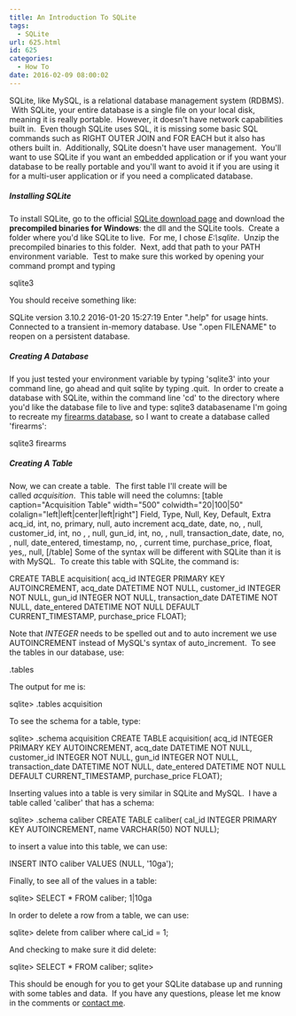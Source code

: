 ```yaml
---
title: An Introduction To SQLite
tags:
  - SQLite
url: 625.html
id: 625
categories:
  - How To
date: 2016-02-09 08:00:02
---
```


SQLite, like MySQL, is a relational database management system (RDBMS).  With SQLite, your entire database is a single file on your local disk, meaning it is really portable.  However, it doesn't have network capabilities built in.  Even though SQLite uses SQL, it is missing some basic SQL commands such as RIGHT OUTER JOIN and FOR EACH but it also has others built in.  Additionally, SQLite doesn't have user management.  You'll want to use SQLite if you want an embedded application or if you want your database to be really portable and you'll want to avoid it if you are using it for a multi-user application or if you need a complicated database.

##### Installing SQLite

To install SQLite, go to the official [SQLite download page](http://www.sqlite.org/download.html) and download the **precompiled binaries for Windows**: the dll and the SQLite tools.  Create a folder where you'd like SQLite to live.  For me, I chose _E:\\sqlite_.  Unzip the precompiled binaries to this folder.  Next, add that path to your PATH environment variable.  Test to make sure this worked by opening your command prompt and typing

sqlite3

You should receive something like:

SQLite version 3.10.2 2016-01-20 15:27:19
Enter ".help" for usage hints.
Connected to a transient in-memory database.
Use ".open FILENAME" to reopen on a persistent database.

##### Creating A Database

If you just tested your environment variable by typing 'sqlite3' into your command line, go ahead and quit sqlite by typing .quit.  In order to create a database with SQLite, within the command line 'cd' to the directory where you'd like the database file to live and type: sqlite3 databasename I'm going to recreate my [firearms database](/gunsmith-db-and-app-part-1-overview/), so I want to create a database called 'firearms':

sqlite3 firearms

##### Creating A Table

Now, we can create a table.  The first table I'll create will be called _acquisition_.  This table will need the columns: \[table caption="Acquisition Table" width="500" colwidth="20|100|50" colalign="left|left|center|left|right"\] Field, Type, Null, Key, Default, Extra acq\_id, int, no, primary, null, auto increment acq\_date, date, no, , null, customer\_id, int, no , , null, gun\_id, int, no, , null, transaction\_date, date, no, , null, date\_entered, timestamp, no, , current time, purchase_price, float, yes,, null, \[/table\] Some of the syntax will be different with SQLite than it is with MySQL.  To create this table with SQLite, the command is:  

CREATE TABLE acquisition(
 acq_id INTEGER PRIMARY KEY AUTOINCREMENT,
 acq_date DATETIME NOT NULL,
 customer_id INTEGER NOT NULL,
 gun_id INTEGER NOT NULL,
 transaction_date DATETIME NOT NULL,
 date\_entered DATETIME NOT NULL DEFAULT CURRENT\_TIMESTAMP,
 purchase_price FLOAT);

Note that _INTEGER_ needs to be spelled out and to auto increment we use AUTOINCREMENT instead of MySQL's syntax of auto_increment.  To see the tables in our database, use:

.tables

The output for me is:

sqlite> .tables
acquisition

To see the schema for a table, type:

sqlite> .schema acquisition
CREATE TABLE acquisition(
acq_id INTEGER PRIMARY KEY AUTOINCREMENT,
acq_date DATETIME NOT NULL,
customer_id INTEGER NOT NULL,
gun_id INTEGER NOT NULL,
transaction_date DATETIME NOT NULL,
date\_entered DATETIME NOT NULL DEFAULT CURRENT\_TIMESTAMP,
purchase_price FLOAT);

Inserting values into a table is very similar in SQLite and MySQL.  I have a table called 'caliber' that has a schema:

sqlite> .schema caliber
CREATE TABLE caliber(
cal_id INTEGER PRIMARY KEY AUTOINCREMENT,
name VARCHAR(50) NOT NULL);

to insert a value into this table, we can use:

INSERT INTO caliber VALUES (NULL, '10ga');

Finally, to see all of the values in a table:  

sqlite> SELECT * FROM caliber;
1|10ga

In order to delete a row from a table, we can use:  

sqlite> delete from caliber where cal_id = 1;

And checking to make sure it did delete:

sqlite> SELECT * FROM caliber;
sqlite>

This should be enough for you to get your SQLite database up and running with some tables and data.  If you have any questions, please let me know in the comments or [contact me](/contact/).